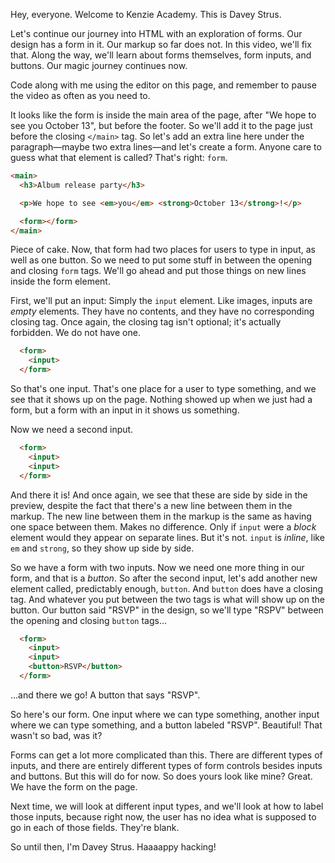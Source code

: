 Hey, everyone. Welcome to Kenzie Academy. This is Davey Strus.

Let's continue our journey into HTML with an exploration of forms. Our design has a form in it. Our markup so far does not. In this video, we'll fix that. Along the way, we'll learn about forms themselves, form inputs, and buttons. Our magic journey continues now.

Code along with me using the editor on this page, and remember to pause the video as often as you need to.

It looks like the form is inside the main area of the page, after "We hope to see you October 13", but before the footer. So we'll add it to the page just before the closing `</main>` tag. So let's add an extra line here under the paragraph&mdash;maybe two extra lines&mdash;and let's create a form. Anyone care to guess what that element is called? That's right: `form`.

```html
<main>
  <h3>Album release party</h3>

  <p>We hope to see <em>you</em> <strong>October 13</strong>!</p>

  <form></form>
</main>
```

Piece of cake. Now, that form had two places for users to type in input, as well as one button. So we need to put some stuff in between the opening and closing `form` tags. We'll go ahead and put those things on new lines inside the form element.

First, we'll put an input: Simply the `input` element. Like images, inputs are _empty_ elements. They have no contents, and they have no corresponding closing tag. Once again, the closing tag isn't optional; it's actually forbidden. We do not have one.

```html
  <form>
    <input>
  </form>
```


So that's one input. That's one place for a user to type something, and we see that it shows up on the page. Nothing showed up when we just had a form, but a form with an input in it shows us something.

Now we need a second input.

```html
  <form>
    <input>
    <input>
  </form>
```

And there it is! And once again, we see that these are side by side in the preview, despite the fact that there's a new line between them in the markup. The new line between them in the markup is the same as having one space between them. Makes no difference. Only if `input` were a _block_ element would they appear on separate lines. But it's not. `input` is _inline_, like `em` and `strong`, so they show up side by side.

So we have a form with two inputs. Now we need one more thing in our form, and that is a _button_. So after the second input, let's add another new element called, predictably enough, `button`. And `button` does have a closing tag. And whatever you put between the two tags is what will show up on the button. Our button said "RSVP" in the design, so we'll type "RSPV" between the opening and closing `button` tags...

```html
  <form>
    <input>
    <input>
    <button>RSVP</button>
  </form>
```

...and there we go! A button that says "RSVP".

So here's our form. One input where we can type something, another input where we can type something, and a button labeled "RSVP". Beautiful! That wasn't so bad, was it?

Forms can get a lot more complicated than this. There are different types of inputs, and there are entirely different types of form controls besides inputs and buttons. But this will do for now. So does yours look like mine? Great. We have the form on the page.

Next time, we will look at different input types, and we'll look at how to label those inputs, because right now, the user has no idea what is supposed to go in each of those fields. They're blank.

So until then, I'm Davey Strus. Haaaappy hacking!

